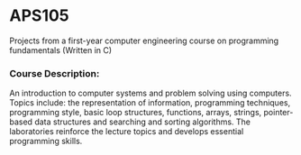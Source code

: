# APS105
Projects from a first-year computer engineering course on programming fundamentals (Written in C)

### Course Description:
An introduction to computer systems and problem solving using computers. Topics include: the representation of information, programming techniques, programming style, basic loop structures, functions, arrays, strings, pointer-based data structures and searching and sorting algorithms. The laboratories reinforce the lecture topics and develops essential programming skills.
